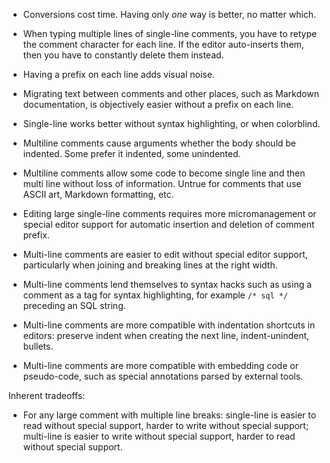 
* Conversions cost time. Having only _one_ way is better, no matter which.

* When typing multiple lines of single-line comments, you have to retype the comment character for each line. If the editor auto-inserts them, then you have to constantly delete them instead.

* Having a prefix on each line adds visual noise.

* Migrating text between comments and other places, such as Markdown documentation, is objectively easier without a prefix on each line.

* Single-line works better without syntax highlighting, or when colorblind.

* Multiline comments cause arguments whether the body should be indented. Some prefer it indented, some unindented.

* Multiline comments allow some code to become single line and then multi line without loss of information. Untrue for comments that use ASCII art, Markdown formatting, etc.

* Editing large single-line comments requires more micromanagement or special editor support for automatic insertion and deletion of comment prefix.

* Multi-line comments are easier to edit without special editor support, particularly when joining and breaking lines at the right width.

* Multi-line comments lend themselves to syntax hacks such as using a comment as a tag for syntax highlighting, for example `/* sql */` preceding an SQL string.

* Multi-line comments are more compatible with indentation shortcuts in editors: preserve indent when creating the next line, indent-unindent, bullets.

* Multi-line comments are more compatible with embedding code or pseudo-code, such as special annotations parsed by external tools.

Inherent tradeoffs:

* For any large comment with multiple line breaks: single-line is easier to read without special support, harder to write without special support; multi-line is easier to write without special support, harder to read without special support.
